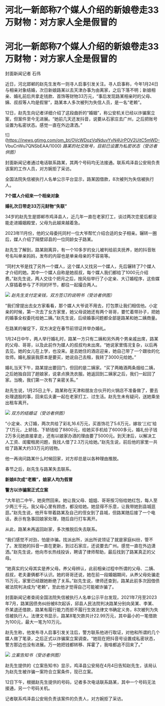 # 河北一新郎称7个媒人介绍的新娘卷走33万财物：对方家人全是假冒的

# 河北一新郎称7个媒人介绍的新娘卷走33万财物：对方家人全是假冒的

封面新闻记者 石伟

近日，河北邯郸的赵先生发布一则寻人启事引发关注。寻人启事称，今年1月24日与相亲对象结婚，次日新娘路某以去天津办事为由离家，之后下落不明；新娘相亲、婚礼前后共拿走钱款、首饰等财物33万元，“事后发现路某相亲时的父母、姨、叔叔等人均是假冒”，路某本人多次被列为失信人员，是一名“老赖”。

12日，赵先生向记者详细介绍了这段曲折的“婚姻”，称公安机关已经以诈骗案立案，但案件至今无进展。“她前几天还发抖音，说要从石家庄去广州，之后把账号设置为私密状态。感觉一直在外边潇洒。”

![](https://inews.gtimg.com/om_bt/OVcWDozVqNduvYvN4UrPOV2UitC5mWD-
VbuCnWu7QNSbEAA/1000) _路某的社交账号，目前已设置为私密状态（受访者供图）_

封面新闻记者通过电话联系路某，其两个号码均无法接通。联系鸡泽县公安局负责该案的工作人员，对方婉拒了采访。

全国法院失信被执行人名单公示平台显示，路某因借款，8次被列为失信被执行人。

**7个媒人介绍来一个相亲对象**

**婚礼次日带走33万元财物“失联”**

34岁的赵先生是邯郸市鸡泽县人，近几年一直在老家打工，谈过两次恋爱后都没能走进婚姻殿堂，父母为此越来越着急。

2023年11月份，他的父母委托同村一位大爷帮忙介绍合适的女子相亲。辗转一圈后，媒人介绍了隔壁邱县的一位同龄女子路某。

赵先生了解到，路某刚离异，有一个10多岁的女儿被判给前夫抚养，她的抖音账号名叫单亲妈妈，发布的内容也是单亲母亲的不容易等。

“同村大爷是找了另外一个媒人，这个媒人又找另一个媒人，先后辗转了7个媒人才介绍的她。其中一个媒人自称是她叔叔，每个媒人我们都给了1000元介绍费。”赵先生说，两人交往个把月之后，按风俗举行了小定亲、大订婚程序，这些媒人穿插着参与了不同的环节，都往一起撮合两人。

![](https://inews.gtimg.com/om_bt/OsNc3zkhMr1Um6r_wO8SLVXgxdAS8j-Zm5lg6Qrc878aAAA/1000)
_赵先生支付定亲钱，双方签订的说明书（受访者供图）_

“我们曾提出去女方家看看，那个媒人大爷说不用去，打包票让我们相信他。小定亲的时候，第一次去了女方家里，她父母说她还有两个哥哥，要忙着带孙子，把她的婚事全权委托给她二姨。”赵先生说，后续婚事问题都全部是路某和她二姨商量。

在路某的催促下，双方决定在春节前领证并举办婚礼。

1月24日中午，两人举行婚礼时，路某一方只有二姨和另外两个男亲戚出席，路某的父母、哥哥，以及此前作为媒人的叔叔均未出席。“她说家里情况复杂，以后再去见。她的女儿在上学，也没来。是去她住的酒店迎亲，她自己带了一个跟妆的化妆师。婚礼服装我原本是要买，她说自己去租，我转了3000元给她。”

婚礼当天下午，路某提出要回门，但回的是二姨家。“买了两箱酒两条烟给二姨，之后她独自回了趟娘家，说拿点换洗衣服。她返回到二姨家之后，我们一起回了家。当晚，我们第一次有了亲密关系。”

赵先生说，1月25日上午，路某称在天津和朋友合伙开的火锅店不准备做了，要去处理退股的事，回来后夫妻一起在老家打工、过生活。赵先生未有疑问，送她乘坐出租车离开。

![](https://inews.gtimg.com/om_bt/Ou_WFHripOaphrFjN2hhpWdayOlExy0LzHORsGnvEH5ecAA/1000)
_双方的结婚证（受访者供图）_

“小定亲、大订婚，两次共给了彩礼16.6万元，买首饰花了5.6万元，嫁妆‘三红’给了1万元，上轿钱、下轿钱给了8800元，给她买手机给了6000多元，婚礼份子钱2万多元她直接拿走，还有以娘家办酒的理由要了5000元。到天津后，以解决工人工资、闺蜜租房问题，我找人借了2.3万元给她。”赵先生说，前后他的家里一共给了路某大约33万元的钱物。

他一再询问路某什么时候回家，对方却总是以各种理由推脱。

春节之后，赵先生与路某失去联系。

**新娘8次成“老赖”，娘家人均为假冒**

**警方以诈骗案正式立案**

“大年初二中午，她突然回来。她让我父母、姐姐、哥哥按习俗给她红包，每人至少两三千元。我父母心里有顾虑，都没给她。她显得不乐意，让我带她到县城逛逛。”赵先生说，他开车带着路某及自己的侄女到了县城，但路某随后接了一个电话，表示有急事回娘家处理，随后自行打车离开。

从此，路某未再返回赵家，多次推脱后失去联系。

“我们感觉不对劲，怕是诈骗。找派出所，派出所说领证了就是家庭纠纷，管不了。发现她的抖音一直在更新，到过石家庄，还说要去广州。感觉一直在外边潇洒。”赵先生说，他向市长热线投诉，聘请了律师帮助，最后找到了路某真正的父母。

“她真实的父母其实是养父母。养父母辨认，此前相亲过程中所谓的父母、二姨、叔叔，老夫妻俩都不认识。她的哥哥还说，她在前一段婚姻期间，从养父母处骗走15万元，家里已经跟她断绝了关系。”赵先生说，律师还查到，路某此前多次因借债被法院判决成为“老赖”，至此他才觉得自己可能被诈骗了。

封面新闻记者查阅全国法院失信被执行人名单公示平台发现，2021年7月至2023年7月，路某因债务纠纷被8次起诉，邱县人民法院判决路某分别向吴某、李某、乔某退还借款，路某有履行能力而拒不履行生效法律文书确定义务，8次被列为失信被执行人。法律文书显示，路某8笔欠款共计22.99万元，其中最小的一笔借款为100元，最大一笔为10万元。

赵先生称，他发布寻人启事引发关注后，警方联系他进行取证，对他和所谓的几个媒人做了笔录，之后正式以诈骗案立案调查。“她现在把抖音号设置成私密状态，警方那边也没有进展。万一她把钱都转移、挥霍了，我啥都追不回来了。”

![](https://inews.gtimg.com/om_bt/OYk8xQJYoj5cL58YffnL4BuWNQvdVsV7qpSvH0Ya5pf-8AA/1000)
_立案告知书（受访者供图）_

赵先生提供的《立案告知书》显示，鸡泽县公安局在4月4日告知赵先生，该局认为赵先生被诈骗一案符合立案条件，现已立案。

12日下午，根据赵先生提供的号码，记者多次电话联系路某，其中一个号码无法接通，另一个号码关机。

记者联系鸡泽县公安局负责该案件的负责人，对方婉拒了采访。

